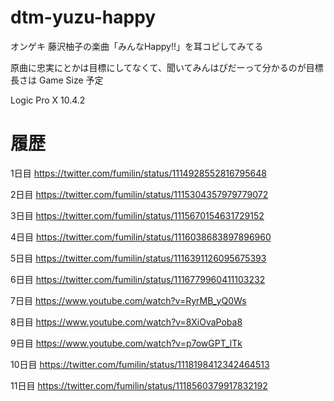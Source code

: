 # dtm-yuzu-happy

オンゲキ 藤沢柚子の楽曲「みんなHappy!!」を耳コピしてみてる

原曲に忠実にとかは目標にしてなくて、聞いてみんはぴだーって分かるのが目標
長さは Game Size 予定

Logic Pro X 10.4.2

# 履歴

1日目
https://twitter.com/fumilin/status/1114928552816795648

2日目
https://twitter.com/fumilin/status/1115304357979779072

3日目
https://twitter.com/fumilin/status/1115670154631729152

4日目
https://twitter.com/fumilin/status/1116038683897896960

5日目
https://twitter.com/fumilin/status/1116391126095675393

6日目
https://twitter.com/fumilin/status/1116779960411103232

7日目
https://www.youtube.com/watch?v=RyrMB_yQ0Ws

8日目
https://www.youtube.com/watch?v=8XiOvaPoba8

9日目
https://www.youtube.com/watch?v=p7owGPT_lTk

10日目
https://twitter.com/fumilin/status/1118198412342464513

11日目
https://twitter.com/fumilin/status/1118560379917832192


